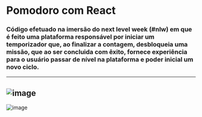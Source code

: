 # Pomodoro com React
### Código efetuado na imersão do next level week (#nlw) em que é feito uma plataforma responsável por iniciar um temporizador que, ao finalizar a contagem, desbloqueia  uma missão, que ao ser concluida com êxito, fornece experiência para o usuário passar de nível na plataforma e poder inicial um novo ciclo.
------------------------------------------------------------------------------------------------------------------------------------------------
![image](https://user-images.githubusercontent.com/75763403/111888677-7504b880-89bd-11eb-833d-b1a93f0d6a75.png)
------------------------------------------------------------------------------------------------------------------------------------------------
![image](https://user-images.githubusercontent.com/75763403/111888681-7df58a00-89bd-11eb-807c-0e2f1a97b5e4.png)

